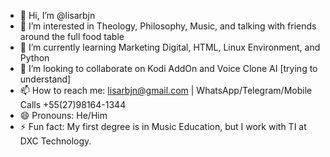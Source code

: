 - 👋 Hi, I’m @lisarbjn
- 👀 I’m interested in Theology, Philosophy, Music, and talking with friends around the full food table
- 🌱 I’m currently learning Marketing Digital, HTML, Linux Environment, and Python
- 💞️ I’m looking to collaborate on Kodi AddOn and Voice Clone AI [trying to understand]
- 📫 How to reach me: lisarbjn@gmail.com | WhatsApp/Telegram/Mobile Calls +55(27)98164-1344
- 😄 Pronouns: He/Him
- ⚡ Fun fact: My first degree is in Music Education, but I work with TI at DXC Technology.

<!---
lisarbjn/lisarbjn is a ✨ special ✨ repository because its `README.md` (this file) appears on your GitHub profile.
You can click the Preview link to take a look at your changes.
--->
